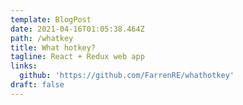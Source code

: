 ```yaml
---
template: BlogPost
date: 2021-04-16T01:05:38.464Z
path: /whatkey
title: What hotkey?
tagline: React + Redux web app
links:
  github: 'https://github.com/FarrenRE/whathotkey'
draft: false
---
```


